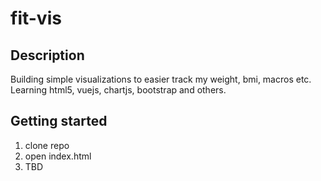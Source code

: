 # fit-vis

## Description
Building simple visualizations to easier track my weight, bmi, macros etc. Learning html5, vuejs, chartjs, bootstrap and others.

## Getting started

1. clone repo
2. open index.html
3. TBD
